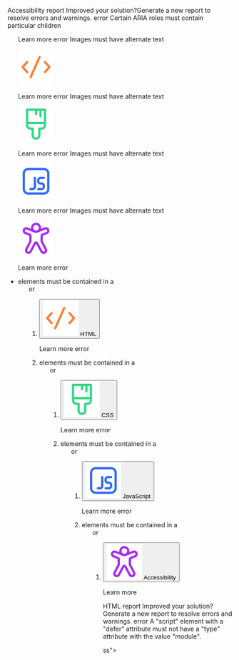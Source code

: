 Accessibility report
Improved your solution?Generate a new report to resolve errors and warnings.
error
Certain ARIA roles must contain particular children

<ul class="quiz-choices--list flex-column" role="tablist">

Learn more
error
Images must have alternate text

<img src="./assets/images/icon-html.svg" class="bg-orange">

Learn more
error
Images must have alternate text

<img src="./assets/images/icon-css.svg" class="bg-green">

Learn more
error
Images must have alternate text

<img src="./assets/images/icon-js.svg" class="bg-blue">

Learn more
error
Images must have alternate text

<img src="./assets/images/icon-accessibility.svg" class="bg-purple">

Learn more
error
<li> elements must be contained in a <ul> or <ol>

<li>
              <button data-option="HTML" class="flex-row" type="button">
                <img src="./assets/images/icon-html.svg" class="bg-orange">
                <span>HTML</span>
              </button>
            </li>

Learn more
error
<li> elements must be contained in a <ul> or <ol>

<li>
              <button data-option="CSS" class="flex-row" type="button">
                <img src="./assets/images/icon-css.svg" class="bg-green">
                <span>CSS</span>
              </button>
            </li>

Learn more
error
<li> elements must be contained in a <ul> or <ol>

<li>
              <button data-option="JavaScript" class="flex-row" type="button">
                <img src="./assets/images/icon-js.svg" class="bg-blue">
                <span>JavaScript</span>
              </button>
            </li>

Learn more
error
<li> elements must be contained in a <ul> or <ol>

<li>
              <button data-option="Accessibility" class="flex-row" type="button">
                <img src="./assets/images/icon-accessibility.svg" class="bg-purple">
                <span>Accessibility</span>
              </button>
            </li>

Learn more 




HTML report
Improved your solution?Generate a new report to resolve errors and warnings.
error
A "script" element with a "defer" attribute must not have a "type" attribute with the value "module".

ss">   <script defer="" type="module" src="./main.js"></scri

error
A "script" element with a "defer" attribute must not have a "type" attribute with the value "module".

ript>  <script defer="" type="module" src="./toggle-switch.js"></scri

error
Element "div" not allowed as child of element "label" in this context. (Suppressing further errors from this subtree.)

<div class="slider round"></div>

error
An "img" element must have an "alt" attribute, except under certain conditions. For details, consult guidance on providing text alternatives for images.

<img src="./assets/images/icon-html.svg" class="bg-orange">

error
An "img" element must have an "alt" attribute, except under certain conditions. For details, consult guidance on providing text alternatives for images.

<img src="./assets/images/icon-css.svg" class="bg-green">

error
An "img" element must have an "alt" attribute, except under certain conditions. For details, consult guidance on providing text alternatives for images.

<img src="./assets/images/icon-js.svg" class="bg-blue">

error
An "img" element must have an "alt" attribute, except under certain conditions. For details, consult guidance on providing text alternatives for images.

<img src="./assets/images/icon-accessibility.svg" class="bg-purple">

info
The document is not mappable to XML 1.0 due to two consecutive hyphens in a comment.

uiz-questions--advanced">Quest

info
Empty heading.

<h2 class="quiz-questions--title"></h2>

error
An "img" element must have an "alt" attribute, except under certain conditions. For details, consult guidance on providing text alternatives for images.

<img src="./assets/images/icon-error.svg">

info
The document is not mappable to XML 1.0 due to two consecutive hyphens in a comment.

quiz-complete--correct-answers